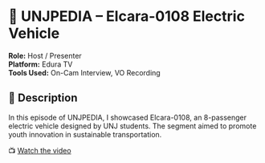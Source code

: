 
# 🚗 UNJPEDIA – Elcara-0108 Electric Vehicle

**Role:** Host / Presenter  
**Platform:** Edura TV  
**Tools Used:** On-Cam Interview, VO Recording

## 📝 Description
In this episode of UNJPEDIA, I showcased Elcara-0108, an 8-passenger electric vehicle designed by UNJ students. The segment aimed to promote youth innovation in sustainable transportation.

📺 [Watch the video](https://youtu.be/yourvideoid)
